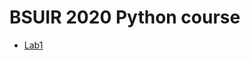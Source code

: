 # BSUIR 2020 Python course
* [Lab1](https://github.com/dmitriyklebanov/bsuir_2020_python/tree/master/lab1)

  

